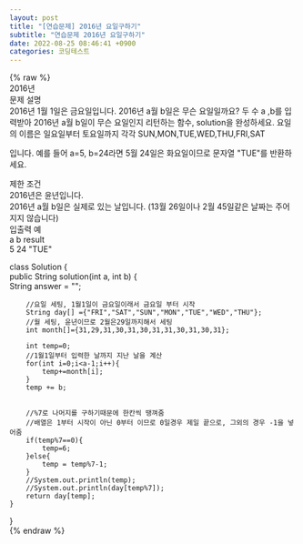 ```yaml
---  
layout: post  
title: "[연습문제] 2016년 요일구하기"  
subtitle: "연습문제 2016년 요일구하기"  
date: 2022-08-25 08:46:41 +0900  
categories: 코딩테스트  
---  
```

{% raw %}  
2016년  
문제 설명  
2016년 1월 1일은 금요일입니다. 2016년 a월 b일은 무슨 요일일까요? 두 수 a ,b를 입력받아 2016년 a월 b일이 무슨 요일인지 리턴하는 함수, solution을 완성하세요. 요일의 이름은 일요일부터 토요일까지 각각 SUN,MON,TUE,WED,THU,FRI,SAT  
  
입니다. 예를 들어 a=5, b=24라면 5월 24일은 화요일이므로 문자열 "TUE"를 반환하세요.  
  
제한 조건  
2016년은 윤년입니다.  
2016년 a월 b일은 실제로 있는 날입니다. (13월 26일이나 2월 45일같은 날짜는 주어지지 않습니다)  
입출력 예  
a	b	result  
5	24	"TUE"  
  
  
  
  
  
class Solution {  
    public String solution(int a, int b) {  
        String answer = "";  
          
        //요일 세팅, 1월1일이 금요일이래서 금요일 부터 시작  
        String day[] ={"FRI","SAT","SUN","MON","TUE","WED","THU"};  
        //월 세팅, 윤년이므로 2월은29일까지해서 세팅  
        int month[]={31,29,31,30,31,30,31,31,30,31,30,31};  
          
        int temp=0;  
        //1월1일부터 입력한 날까지 지난 날을 계산  
        for(int i=0;i<a-1;i++){  
            temp+=month[i];  
        }  
        temp += b;  
          
          
        //%7로 나머지를 구하기때문에 한칸씩 땡껴줌  
        //배열은 1부터 시작이 아닌 0부터 이므로 0일경우 제일 끝으로, 그외의 경우 -1을 넣어줌  
        if(temp%7==0){  
            temp=6;  
        }else{  
            temp = temp%7-1;  
        }  
        //System.out.println(temp);  
        //System.out.println(day[temp%7]);  
        return day[temp];  
    }  
}  
{% endraw %}